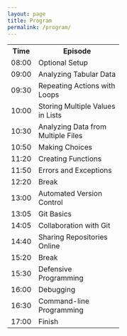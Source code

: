 ```yaml
---
layout: page
title: Program
permalink: /program/
---
```


<table style="width:50%" align="center">
  <tr>
    <th>Time</th>
    <th>Episode</th>
  </tr>
  <tr>
    <td>08:00</td>
    <td>Optional Setup</td>
  </tr>
  <tr>
    <td>09:00</td>
    <td>Analyzing Tabular Data</td>
  </tr>
  <tr>
    <td>09:30</td>
    <td>Repeating Actions with Loops</td>
  </tr>
  <tr>
    <td>10:00</td>
    <td>Storing Multiple Values in Lists</td>
  </tr>
  <tr>
    <td>10:30</td>
    <td>Analyzing Data from Multiple Files</td>
  </tr>
  <tr>
    <td>10:50</td>
    <td>Making Choices</td>
  </tr>
  <tr>
    <td>11:20</td>
    <td>Creating Functions</td>
  </tr>
  <tr>
    <td>11:50</td>
    <td>Errors and Exceptions</td>
  </tr>
  <tr>
    <td>12:20</td>
    <td>Break</td>
  </tr>
  <tr>
    <td>13:00</td>
    <td>Automated Version Control</td>
  </tr>
  <tr>
    <td>13:05</td>
    <td>Git Basics</td>
  </tr>
  <tr>
    <td>14:05</td>
    <td>Collaboration with Git</td>
  </tr>
  <tr>
    <td>14:40</td>
    <td>Sharing Repositories Online</td>
  </tr>
  <tr>
    <td>15:20</td>
    <td>Break</td>
  </tr>
  <tr>
    <td>15:30</td>
    <td>Defensive Programming</td>
  </tr>
  <tr>
    <td>16:00</td>
    <td>Debugging</td>
  </tr>
  <tr>
    <td>16:30</td>
    <td>Command-line Programming</td>
  </tr>
  <tr>
    <td>17:00</td>
    <td>Finish</td>
  </tr>
</table>
